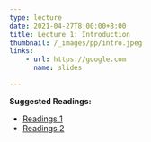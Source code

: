 ```yaml
---
type: lecture
date: 2021-04-27T8:00:00+8:00
title: Lecture 1: Introduction
thumbnail: /_images/pp/intro.jpeg
links: 
    - url: https://google.com
      name: slides

---
```

**Suggested Readings:**

- [Readings 1](http://example.com)
- [Readings 2](http://example.com)


